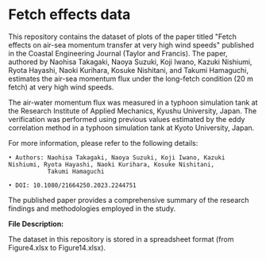 # Fetch effects data
This repository contains the dataset of plots of the paper titled "Fetch effects on air-sea momentum transfer at very high wind speeds" published in the Coastal Engineering Journal (Taylor and Francis). The paper, authored by Naohisa Takagaki, Naoya Suzuki, Koji Iwano, Kazuki Nishiumi, Ryota Hayashi, Naoki Kurihara, Kosuke Nishitani, and Takumi Hamaguchi, estimates the air-sea momentum flux under the long-fetch condition (20 m fetch) at very high wind speeds.

The air-water momentum flux was measured in a typhoon simulation tank at the Research Institute of Applied Mechanics, Kyushu University, Japan. The verification was performed using previous values estimated by the eddy correlation method in a typhoon simulation tank at Kyoto University, Japan.


For more information, please refer to the following details:


    • Authors: Naohisa Takagaki, Naoya Suzuki, Koji Iwano, Kazuki Nishiumi, Ryota Hayashi, Naoki Kurihara, Kosuke Nishitani, 
               Takumi Hamaguchi 

    • DOI: 10.1080/21664250.2023.2244751

The published paper provides a comprehensive summary of the research findings and methodologies employed in the study.

**File Description:**

The dataset in this repository is stored in a spreadsheet format (from Figure4.xlsx to Figure14.xlsx). 
